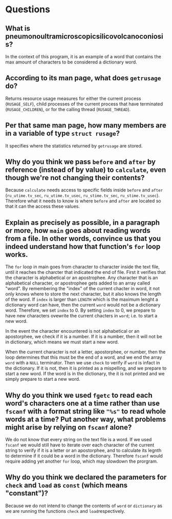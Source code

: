 # Questions

## What is pneumonoultramicroscopicsilicovolcanoconiosis?

In the context of this program, it is an example of a word that contains the max amount of characters to be considered a dictionary word.

## According to its man page, what does `getrusage` do?

Returns resource usage measures for either the current process (`RUSAGE_SELF`), child processes of the current process that have terminated (`RUSAGE_CHILDREN`), or for the calling thread (`RUSAGE_THREAD`).

## Per that same man page, how many members are in a variable of type `struct rusage`?

It specifies where the statistics returned by `getrusage` are stored.

## Why do you think we pass `before` and `after` by reference (instead of by value) to `calculate`, even though we're not changing their contents?

Because `calculate` needs access to specific fields inside `before` and `after` (`ru_utime.tv_sec`, `ru_utime.tv_usec`, `ru_stime.tv_sec`, `ru_stime.tv_usec`). Therefore what it needs to know is where `before` and `after` are located so that it can the access these values.

## Explain as precisely as possible, in a paragraph or more, how `main` goes about reading words from a file. In other words, convince us that you indeed understand how that function's `for` loop works.

The `for` loop in main goes from character to character inside the text file, until it reaches the charcter that indicated the end of file.
First it verifies that the character is alphabetical or an apostrophee. Any character that is an alphabetical character, or apostrophee gets added to an array called "word".
By remembering the "index" of the current chacter in word, it not only knows where to store the next character, but it also knows the length of the word.
If `index` is larger than `LENGTH` which is the maximum lenght a dictionary word can have, then the current `word` would not be a dictionary word.
Therefore, we set `index` to 0. By setting `index` to 0, we prepare to have new characters  ovewrite the current chacters in `word`; i.e. to start a new word.

In the event the character encountered is not alphabetical or an apostorphee, we check if it is a number. If it is a number, then it will not be in dictionary, which means we must start a new word.

When the current character is not a letter, apostorphee, or number, then the loop determines that this must be the end of a word, and we end the array `word` with a `NULL` terminator.
Then we  use `check` to verify if `word` is infact in the dictionary. If it is not, then it is printed as a mispelling, and we prepare to start a new word. If the word is in the dictionary, the it is not printed and we simply prepare to start a new word.


## Why do you think we used `fgetc` to read each word's characters one at a time rather than use `fscanf` with a format string like `"%s"` to read whole words at a time? Put another way, what problems might arise by relying on `fscanf` alone?

We do not know that every string on the text file is a word. If we used `fscanf` we would still have to iterate over each character of the current string to verify if it is a letter or an apostorphee, and to calculate its legnth to determine if it could be a word in the dictionary.
Therefore `fscanf` would require adding yet another `for` loop, which may slowdown the prorgram.

## Why do you think we declared the parameters for `check` and `load` as `const` (which means "constant")?

Because we do not intend to change the contents of `word` or `dictionary` as we are running the functions `check` and `load`respectively.
